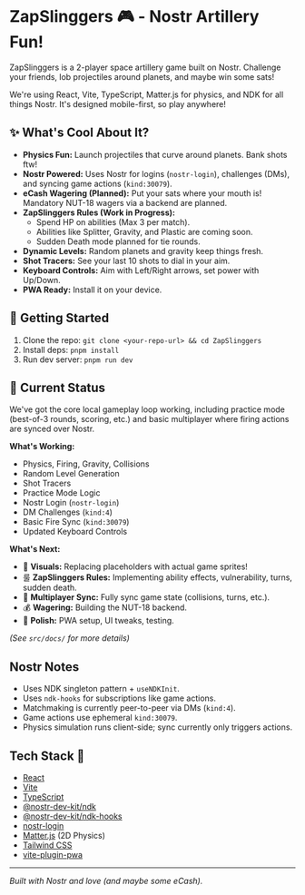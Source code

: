 # ZapSlinggers 🎮 - Nostr Artillery Fun!

ZapSlinggers is a 2-player space artillery game built on Nostr. Challenge your friends, lob projectiles around planets, and maybe win some sats!

We're using React, Vite, TypeScript, Matter.js for physics, and NDK for all things Nostr. It's designed mobile-first, so play anywhere!

## ✨ What's Cool About It?

*   **Physics Fun:** Launch projectiles that curve around planets. Bank shots ftw!
*   **Nostr Powered:** Uses Nostr for logins (`nostr-login`), challenges (DMs), and syncing game actions (`kind:30079`).
*   **eCash Wagering (Planned):** Put your sats where your mouth is! Mandatory NUT-18 wagers via a backend are planned.
*   **ZapSlinggers Rules (Work in Progress):**
    *   Spend HP on abilities (Max 3 per match).
    *   Abilities like Splitter, Gravity, and Plastic are coming soon.
    *   Sudden Death mode planned for tie rounds.
*   **Dynamic Levels:** Random planets and gravity keep things fresh.
*   **Shot Tracers:** See your last 10 shots to dial in your aim.
*   **Keyboard Controls:** Aim with Left/Right arrows, set power with Up/Down.
*   **PWA Ready:** Install it on your device.

## 🚀 Getting Started

1.  Clone the repo: `git clone <your-repo-url> && cd ZapSlinggers`
2.  Install deps: `pnpm install`
3.  Run dev server: `pnpm run dev`

## 🔧 Current Status

We've got the core local gameplay loop working, including practice mode (best-of-3 rounds, scoring, etc.) and basic multiplayer where firing actions are synced over Nostr.

**What's Working:**
*   Physics, Firing, Gravity, Collisions
*   Random Level Generation
*   Shot Tracers
*   Practice Mode Logic
*   Nostr Login (`nostr-login`)
*   DM Challenges (`kind:4`)
*   Basic Fire Sync (`kind:30079`)
*   Updated Keyboard Controls

**What's Next:**
*   🎨 **Visuals:** Replacing placeholders with actual game sprites!
*   룰 **ZapSlinggers Rules:** Implementing ability effects, vulnerability, turns, sudden death.
*   🔗 **Multiplayer Sync:** Fully sync game state (collisions, turns, etc.).
*   💰 **Wagering:** Building the NUT-18 backend.
*   🔧 **Polish:** PWA setup, UI tweaks, testing.

*(See `src/docs/` for more details)*

## Nostr Notes

*   Uses NDK singleton pattern + `useNDKInit`.
*   Uses `ndk-hooks` for subscriptions like game actions.
*   Matchmaking is currently peer-to-peer via DMs (`kind:4`).
*   Game actions use ephemeral `kind:30079`.
*   Physics simulation runs client-side; sync currently only triggers actions.

## Tech Stack 🥞

*   [React](https://reactjs.org/)
*   [Vite](https://vitejs.dev/)
*   [TypeScript](https://www.typescriptlang.org/)
*   [@nostr-dev-kit/ndk](https://github.com/nostr-protocol/ndk)
*   [@nostr-dev-kit/ndk-hooks](https://github.com/nostr-protocol/ndk)
*   [nostr-login](https://github.com/nostrband/nostr-login)
*   [Matter.js](https://brm.io/matter-js/) (2D Physics)
*   [Tailwind CSS](https://tailwindcss.com/)
*   [vite-plugin-pwa](https://vite-pwa-org.netlify.app/)

---

_Built with Nostr and love (and maybe some eCash)._
